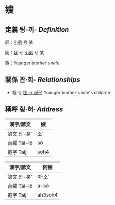 # 嫂
## 定義 딍-끼- _Definition_
詳：[小弟](member6.md) 兮 某

簡：[我](member1.md) 兮 [小弟](member6.md) 兮 某

英：Younger brother's wife

## 關係 관·희- _Relationships_

- 嫂 兮 [囝 → 孫仔](member22.md) Younger brother's wife's children



## 稱呼 칑·허· _Address_

漢字/諺文 | 嫂
--- | ---
諺文 깐-뿐ˆ | 소ˊ
台羅 Tâi-lô | só
戴字 Taiji | soh4


漢字/諺文 | 阿嫂
--- | ---
諺文 깐-뿐ˆ | 아·소ˊ
台羅 Tâi-lô | a-só
戴字 Taiji | ah3soh4


